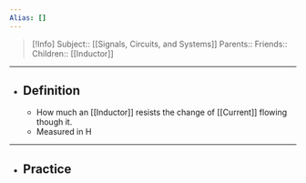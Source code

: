 ```yaml
---
Alias: []
---
```

> [!Info]
> Subject:: [[Signals, Circuits, and Systems]]
> Parents:: 
> Friends:: 
> Children:: [[Inductor]]
---
- ## Definition
	- How much an [[Inductor]] resists the change of [[Current]] flowing though it.
	- Measured in H
---
- ## Practice